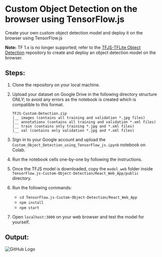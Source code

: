 # Custom Object Detection on the browser using TensorFlow.js
Create your own custom object detection model and deploy it on the browser using TensorFlow.js

**Note:** TF 1.x is no longer supported; refer to the [TFJS-TFLite Object Detection](https://github.com/NSTiwari/TFJS-TFLite-Object-Detection) repository to create and deploy an object detection model on the browser.

## Steps:

1. Clone the repository on your local machine.
2. Upload your dataset on Google Drive in the following directory structure ONLY; to avoid any errors as the notebook is created which is compatible to this format.

   ```TFJS-Custom-Detection
   TFJS-Custom-Detection.zip
   |__ images (contains all training and validation *.jpg files)
   |__ annotations (contains all training and validation *.xml files)
   |__ train (contains only training *.jpg and *.xml files)
   |__ val (contains only validation *.jpg and *.xml files)
   ```
   
3. Sign in to your Google account and upload the `Custom_Object_Detection_using_TensorFlow_js.ipynb` notebook on Colab.
4. Run the notebook cells one-by-one by following the instructions.
5. Once the TFJS model is downloaded, copy the `model_web` folder inside `TensorFlow.js-Custom-Object-Detection/React_Web_App/public` directory.
6. Run the following commands:
   - `cd TensorFlow.js-Custom-Object-Detection/React_Web_App`
   - `npm install`
   - `npm start`
7. Open `localhost:3000` on your web browser and test the model for yourself.

## Output:

![GitHub Logo](https://th.bing.com/th/id/OIF.f1Rm0pmLpNfRR4aefIBb0g?rs=1&pid=ImgDetMain)


